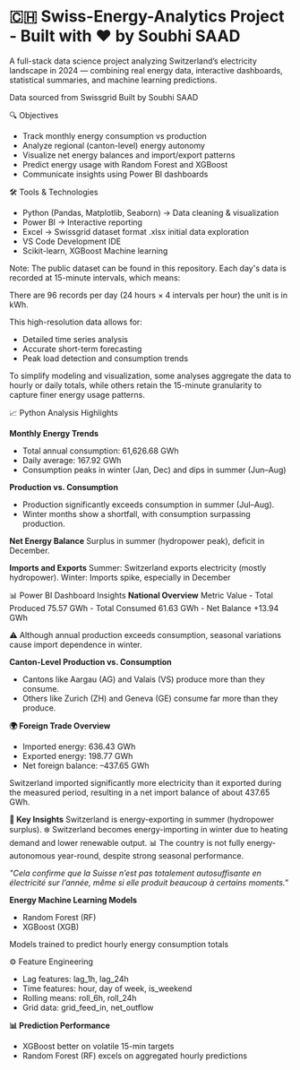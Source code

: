 # 🇨🇭 Swiss-Energy-Analytics Project - Built with ❤️ by Soubhi SAAD

A full-stack data science project analyzing Switzerland’s electricity landscape in 2024 — combining real energy data, interactive dashboards, statistical summaries, and machine learning predictions.

Data sourced from Swissgrid
Built by Soubhi SAAD

🔍 Objectives
- Track monthly energy consumption vs production
- Analyze regional (canton-level) energy autonomy
- Visualize net energy balances and import/export patterns
- Predict energy usage with Random Forest and XGBoost
- Communicate insights using Power BI dashboards

🛠️ Tools & Technologies
- Python (Pandas, Matplotlib, Seaborn)	-> Data cleaning & visualization
- Power BI	-> Interactive reporting
- Excel	-> Swissgrid dataset format .xlsx initial data exploration
- VS Code	Development IDE
- Scikit-learn, XGBoost	Machine learning


Note: The public dataset can be found in this repository. Each day's data is recorded at 15-minute intervals, which means:

There are 96 records per day (24 hours × 4 intervals per hour) the unit is in kWh.

This high-resolution data allows for:
- Detailed time series analysis
- Accurate short-term forecasting
- Peak load detection and consumption trends

To simplify modeling and visualization, some analyses aggregate the data to hourly or daily totals, while others retain the 15-minute granularity to capture finer energy usage patterns.

📈 Python Analysis Highlights

**Monthly Energy Trends**
- Total annual consumption: 61,626.68 GWh
- Daily average: 167.92 GWh
- Consumption peaks in winter (Jan, Dec) and dips in summer (Jun–Aug)

**Production vs. Consumption**
- Production significantly exceeds consumption in summer (Jul–Aug).
- Winter months show a shortfall, with consumption surpassing production.

**Net Energy Balance**
Surplus in summer (hydropower peak), deficit in December.

**Imports and Exports**
Summer: Switzerland exports electricity (mostly hydropower).
Winter: Imports spike, especially in December


📊 Power BI Dashboard Insights
**National Overview**
  Metric	Value
    - Total Produced	75.57 GWh
    - Total Consumed	61.63 GWh
    - Net Balance	+13.94 GWh

⚠️ Although annual production exceeds consumption, seasonal variations cause import dependence in winter.

**Canton-Level Production vs. Consumption**
 - Cantons like Aargau (AG) and Valais (VS) produce more than they consume.
 - Others like Zurich (ZH) and Geneva (GE) consume far more than they produce.

**🌍 Foreign Trade Overview**
- Imported energy: 636.43 GWh
- Exported energy: 198.77 GWh
- Net foreign balance: –437.65 GWh

Switzerland imported significantly more electricity than it exported during the measured period, resulting in a net import balance of about 437.65 GWh.

**🧠 Key Insights**
Switzerland is energy-exporting in summer (hydropower surplus).
❄️ Switzerland becomes energy-importing in winter due to heating demand and lower renewable output.
📊 The country is not fully energy-autonomous year-round, despite strong seasonal performance.

_"Cela confirme que la Suisse n’est pas totalement autosuffisante en électricité sur l’année, même si elle produit beaucoup à certains moments."_



**Energy Machine Learning Models**
- Random Forest (RF)
- XGBoost (XGB)

Models trained to predict hourly energy consumption totals

⚙️ Feature Engineering
- Lag features: lag_1h, lag_24h
- Time features: hour, day of week, is_weekend
- Rolling means: roll_6h, roll_24h
- Grid data: grid_feed_in, net_outflow

**📊 Prediction Performance**
- XGBoost better on volatile 15-min targets
- Random Forest (RF) excels on aggregated hourly predictions

















